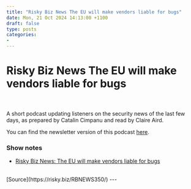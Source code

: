 ```yaml
---
title: "Risky Biz News The EU will make vendors liable for bugs"
date: Mon, 21 Oct 2024 14:13:00 +1100
draft: false
type: posts
categories: 
- 
---
```

# Risky Biz News The EU will make vendors liable for bugs

<br/>

<br/>
A short podcast updating listeners on the security news of the last few days, as prepared by Catalin Cimpanu and read by Claire Aird.

You can find the newsletter version of this podcast [here](https://news.risky.biz).

### Show notes

-   [Risky Biz News: The EU will make vendors liable for bugs](https://news.risky.biz/risky-biz-news-the-eu-will-make-vendors-liable-for-bugs/)

<br/>
[Source](https://risky.biz/RBNEWS350/)
---

